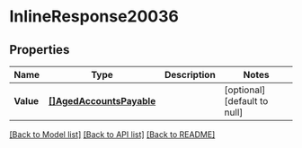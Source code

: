 # InlineResponse20036

## Properties
Name | Type | Description | Notes
------------ | ------------- | ------------- | -------------
**Value** | [**[]AgedAccountsPayable**](agedAccountsPayable.md) |  | [optional] [default to null]

[[Back to Model list]](../README.md#documentation-for-models) [[Back to API list]](../README.md#documentation-for-api-endpoints) [[Back to README]](../README.md)

